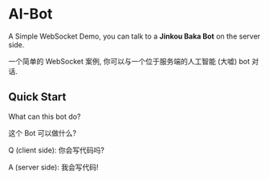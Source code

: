 # AI-Bot

A Simple WebSocket Demo, you can talk to a **Jinkou Baka Bot** on the server side.

一个简单的 WebSocket 案例, 你可以与一个位于服务端的人工智能 (大嘘) bot 对话.

## Quick Start

What can this bot do?

这个 Bot 可以做什么?

Q (client side): 你会写代码吗?

A (server side): 我会写代码!
